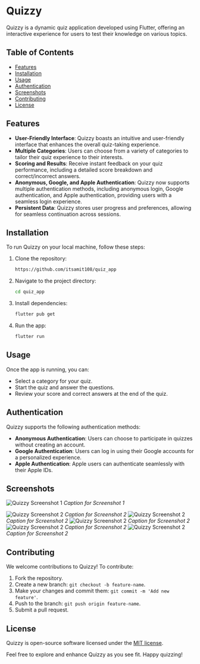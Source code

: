 # Quizzy

Quizzy is a dynamic quiz application developed using Flutter, offering an interactive experience for users to test their knowledge on various topics.

## Table of Contents

- [Features](#features)
- [Installation](#installation)
- [Usage](#usage)
- [Authentication](#authentication)
- [Screenshots](#screenshots)
- [Contributing](#contributing)
- [License](#license)

## Features

- **User-Friendly Interface**: Quizzy boasts an intuitive and user-friendly interface that enhances the overall quiz-taking experience.
- **Multiple Categories**: Users can choose from a variety of categories to tailor their quiz experience to their interests.
- **Scoring and Results**: Receive instant feedback on your quiz performance, including a detailed score breakdown and correct/incorrect answers.
- **Anonymous, Google, and Apple Authentication**: Quizzy now supports multiple authentication methods, including anonymous login, Google authentication, and Apple authentication, providing users with a seamless login experience.
- **Persistent Data**: Quizzy stores user progress and preferences, allowing for seamless continuation across sessions.

## Installation

To run Quizzy on your local machine, follow these steps:

1. Clone the repository:

   ```bash
   https://github.com/itsamit108/quiz_app
   ```
2. Navigate to the project directory:

   ```bash
   cd quiz_app
   ```
3. Install dependencies:

   ```bash
   flutter pub get
   ```
4. Run the app:

   ```bash
   flutter run
   ```

## Usage

Once the app is running, you can:

- Select a category for your quiz.
- Start the quiz and answer the questions.
- Review your score and correct answers at the end of the quiz.

## Authentication

Quizzy supports the following authentication methods:

- **Anonymous Authentication**: Users can choose to participate in quizzes without creating an account.
- **Google Authentication**: Users can log in using their Google accounts for a personalized experience.
- **Apple Authentication**: Apple users can authenticate seamlessly with their Apple IDs.

## Screenshots

![Quizzy Screenshot 1](/assets/screenshots/screenshot1.jpg)
_Caption for Screenshot 1_

![Quizzy Screenshot 2](/assets/screenshots/screenshot2.jpg)
_Caption for Screenshot 2_
![Quizzy Screenshot 2](/assets/screenshots/screenshot3.jpg)
_Caption for Screenshot 2_
![Quizzy Screenshot 2](/assets/screenshots/screenshot4.jpg)
_Caption for Screenshot 2_
![Quizzy Screenshot 2](/assets/screenshots/screenshot5.jpg)
_Caption for Screenshot 2_
![Quizzy Screenshot 2](/assets/screenshots/screenshot6.jpg)
_Caption for Screenshot 2_

## Contributing

We welcome contributions to Quizzy! To contribute:

1. Fork the repository.
2. Create a new branch: `git checkout -b feature-name`.
3. Make your changes and commit them: `git commit -m 'Add new feature'`.
4. Push to the branch: `git push origin feature-name`.
5. Submit a pull request.

## License

Quizzy is open-source software licensed under the [MIT license](LICENSE).

Feel free to explore and enhance Quizzy as you see fit. Happy quizzing!

